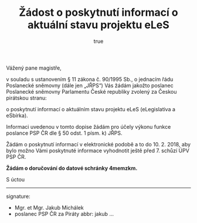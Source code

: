 ﻿---
title:      Žádost o poskytnutí informací o aktuální stavu projektu eLeS
author:
   name:    Jakub Michálek
   phone:   +420 775 978 550
   ds:      4memzkm
   mail:    jakub.michalek@pirati.cz
our:
   name:    Poslanecký klub Pirátů
   sign:    JMI \#9361
your:
   name:    
      -     Kancelář Poslanecké sněmovny Parlamentu České republiky
   note:
      -     k rukám vedoucího KPS
      -     Mgr. Jana Morávka
   ds:
      -     bykaigw
style:      letter
reminder:   true
---

Vážený pane magistře,

v souladu s ustanovením § 11 zákona č. 90/1995 Sb., o jednacím řádu Poslanecké sněmovny (dále jen „JŘPS“)  Vás žádám jakožto poslanec Poslanecké sněmovny Parlamentu České republiky zvolený za Českou pirátskou stranu: 

o poskytnutí informací o aktuálním stavu projektu eLeS (eLegislativa a eSbírka). 

Informaci uvedenou v tomto dopise žádám pro účely výkonu funkce poslance PSP ČR dle § 50 odst. 1 písm. k) JŘPS.

Žádám o poskytnutí informací v elektronické podobě a to do 10. 2. 2018, aby bylo možno Vámi poskytnuté informace vyhodnotit ještě před 7. schůzí ÚPV PSP ČR. 

**Žádám o doručování do datové schránky 4memzkm.**

S úctou 

---
signature: 
  - Mgr. et Mgr. Jakub Michálek
  - poslanec PSP ČR za Piráty
abbr:       jakub
...
